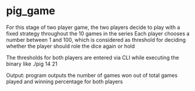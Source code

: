 # pig_game
For this stage of two player game, the two players decide to play with a fixed strategy throughout the 10 games in the series
Each player chooses a number between 1 and 100, which is considered as threshold for deciding whether the player should role the dice again or hold

The thresholds for both players are entered via CLI while executing the binary like
./pig 14 21

Output:
program outputs the number of games won out of total games played and winning percentage for both players
